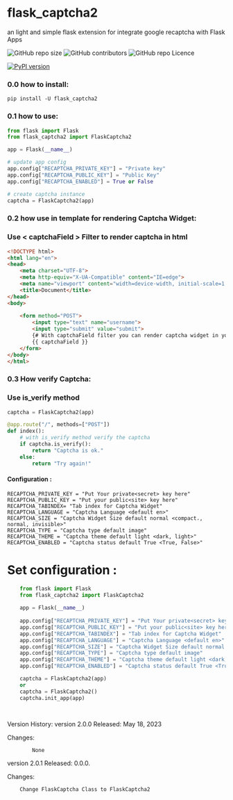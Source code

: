 # flask_captcha2
an light and simple flask extension for integrate google recaptcha with Flask Apps
<p>

  
  <img alt="GitHub repo size" src="https://img.shields.io/github/repo-size/alisharify7/flask_captcha2">

  
  <img alt="GitHub contributors" src="https://img.shields.io/github/contributors/alisharify7/flask_captcha2">

  
  <img alt="GitHub repo Licence" src="https://img.shields.io/pypi/l/flask_captcha2">
  
  
  [![PyPI version](https://badge.fury.io/py/flask-captcha2.svg)](https://badge.fury.io/py/flask-captcha2)

  
</p>
  
  
  



### 0.0 how to install:
  
    pip install -U flask_captcha2 


### 0.1 how to use:

```python
from flask import Flask
from flask_captcha2 import FlaskCaptcha2

app = Flask(__name__)

# update app config
app.config["RECAPTCHA_PRIVATE_KEY"] = "Private key"
app.config["RECAPTCHA_PUBLIC_KEY"] = "Public Key"
app.config["RECAPTCHA_ENABLED"] = True or False

# create captcha instance
captcha = FlaskCaptcha2(app)

```

### 0.2 how use in template for rendering Captcha Widget:

### Use < captchaField > Filter to render captcha in html


```html
<!DOCTYPE html>
<html lang="en">
<head>
    <meta charset="UTF-8">
    <meta http-equiv="X-UA-Compatible" content="IE=edge">
    <meta name="viewport" content="width=device-width, initial-scale=1.0">
    <title>Document</title>
</head>
<body>
    
    <form method="POST">
        <input type="text" name="username">
        <input type="submit" value="submit">
        {# With captchaField filter you can render captcha widget in your html code #}
        {{ captchaField }}
    </form>
</body>
</html>
```


### 0.3 How verify Captcha:
### Use is_verify method  
```python
captcha = FlaskCaptcha2(app)

@app.route("/", methods=["POST"])
def index():
    # with is_verify method verify the captcha 
    if captcha.is_verify():
        return "Captcha is ok."
    else:
        return "Try again!" 

```


#### Configuration :
  
    RECAPTCHA_PRIVATE_KEY = "Put Your private<secret> key here"
    RECAPTCHA_PUBLIC_KEY = "Put your public<site> key here"
    RECAPTCHA_TABINDEX= "Tab index for Captcha Widget"
    RECAPTCHA_LANGUAGE = "Captcha Language <default en>"
    RECAPTCHA_SIZE = "Captcha Widget Size default normal <compact،, normal, invisible>"
    RECAPTCHA_TYPE = "Captcha type default image"
    RECAPTCHA_THEME = "Captcha theme default light <dark, light>"
    RECAPTCHA_ENABLED = "Captcha status default True <True, False>"


# Set configuration :
```python
    from flask import Flask
    from flask_captcha2 import FlaskCaptcha2
    
    app = Flask(__name__)
    
    app.config["RECAPTCHA_PRIVATE_KEY"] = "Put Your private<secret> key here"
    app.config["RECAPTCHA_PUBLIC_KEY"] = "Put your public<site> key here"
    app.config["RECAPTCHA_TABINDEX"] = "Tab index for Captcha Widget"
    app.config["RECAPTCHA_LANGUAGE"] = "Captcha Language <default en>"
    app.config["RECAPTCHA_SIZE"] = "Captcha Widget Size default normal <compact،, normal, invisible>"
    app.config["RECAPTCHA_TYPE"] = "Captcha type default image"
    app.config["RECAPTCHA_THEME"] = "Captcha theme default light <dark, light>"
    app.config["RECAPTCHA_ENABLED"] = "Captcha status default True <True, False>"

    captcha = FlaskCaptcha2(app)
    or 
    captcha = FlaskCaptcha2()
    captcha.init_app(app)
    
    
```






Version History:
  version 2.0.0 Released: May 18, 2023
  
  Changes:
  
            None
  
  version 2.0.1 Released: 0.0.0.
  
  Changes:
  
        Change FlaskCaptcha Class to FlaskCaptcha2




